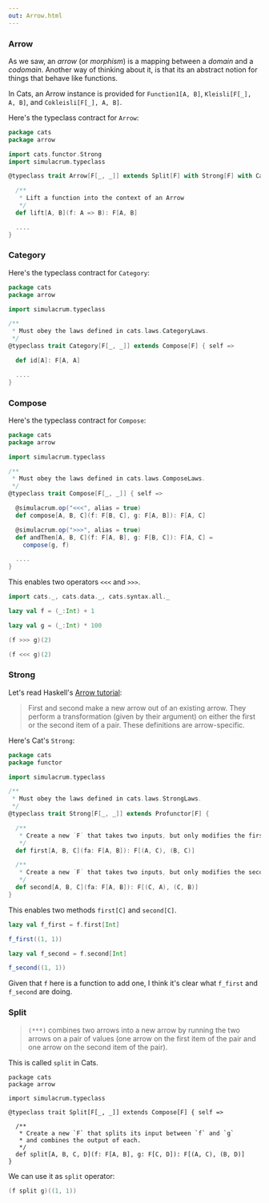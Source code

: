 ```yaml
---
out: Arrow.html
---
```


  [Arrow_tutorial]: http://www.haskell.org/haskellwiki/Arrow_tutorial

### Arrow

As we saw, an *arrow* (or *morphism*) is a mapping between a *domain* and a *codomain*.
Another way of thinking about it, is that its an abstract notion for things that behave like functions.

In Cats, an Arrow instance is provided for `Function1[A, B]`, `Kleisli[F[_], A, B]`, and `Cokleisli[F[_], A, B]`.

Here's the typeclass contract for `Arrow`:

```scala
package cats
package arrow

import cats.functor.Strong
import simulacrum.typeclass

@typeclass trait Arrow[F[_, _]] extends Split[F] with Strong[F] with Category[F] { self =>

  /**
   * Lift a function into the context of an Arrow
   */
  def lift[A, B](f: A => B): F[A, B]

  ....
}
```

### Category

Here's the typeclass contract for `Category`:

```scala
package cats
package arrow

import simulacrum.typeclass

/**
 * Must obey the laws defined in cats.laws.CategoryLaws.
 */
@typeclass trait Category[F[_, _]] extends Compose[F] { self =>

  def id[A]: F[A, A]

  ....
}
```

### Compose

Here's the typeclass contract for `Compose`:

```scala
package cats
package arrow

import simulacrum.typeclass

/**
 * Must obey the laws defined in cats.laws.ComposeLaws.
 */
@typeclass trait Compose[F[_, _]] { self =>

  @simulacrum.op("<<<", alias = true)
  def compose[A, B, C](f: F[B, C], g: F[A, B]): F[A, C]

  @simulacrum.op(">>>", alias = true)
  def andThen[A, B, C](f: F[A, B], g: F[B, C]): F[A, C] =
    compose(g, f)

  ....
}
```

This enables two operators `<<<` and `>>>`.

```scala mdoc
import cats._, cats.data._, cats.syntax.all._

lazy val f = (_:Int) + 1

lazy val g = (_:Int) * 100

(f >>> g)(2)

(f <<< g)(2)
```

### Strong

Let's read Haskell's [Arrow tutorial][Arrow_tutorial]:

> First and second make a new arrow out of an existing arrow. They perform a transformation (given by their argument) on either the first or the second item of a pair. These definitions are arrow-specific.

Here's Cat's `Strong`:

```scala
package cats
package functor

import simulacrum.typeclass

/**
 * Must obey the laws defined in cats.laws.StrongLaws.
 */
@typeclass trait Strong[F[_, _]] extends Profunctor[F] {

  /**
   * Create a new `F` that takes two inputs, but only modifies the first input
   */
  def first[A, B, C](fa: F[A, B]): F[(A, C), (B, C)]

  /**
   * Create a new `F` that takes two inputs, but only modifies the second input
   */
  def second[A, B, C](fa: F[A, B]): F[(C, A), (C, B)]
}
```

This enables two methods `first[C]` and `second[C]`.

```scala mdoc
lazy val f_first = f.first[Int]

f_first((1, 1))

lazy val f_second = f.second[Int]

f_second((1, 1))
```

Given that `f` here is a function to add one, I think it's clear what `f_first` and `f_second` are doing.

### Split

> `(***)` combines two arrows into a new arrow by running the two arrows on a pair of values (one arrow on the first item of the pair and one arrow on the second item of the pair).

This is called `split` in Cats.

```
package cats
package arrow

import simulacrum.typeclass

@typeclass trait Split[F[_, _]] extends Compose[F] { self =>

  /**
   * Create a new `F` that splits its input between `f` and `g`
   * and combines the output of each.
   */
  def split[A, B, C, D](f: F[A, B], g: F[C, D]): F[(A, C), (B, D)]
}
```

We can use it as `split` operator:

```scala mdoc
(f split g)((1, 1))
```
